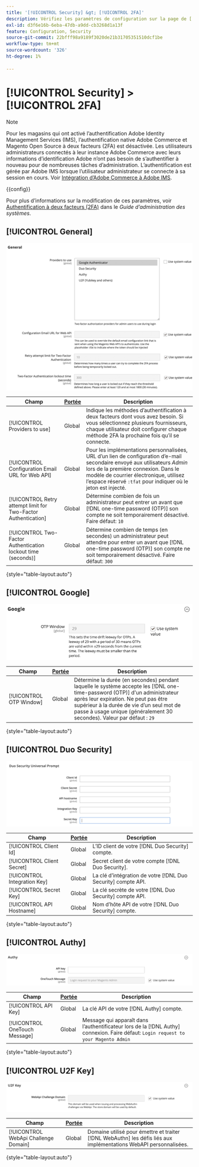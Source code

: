 ```yaml
---
title: '[!UICONTROL Security] &gt; [!UICONTROL 2FA]'
description: Vérifiez les paramètres de configuration sur la page de [!UICONTROL 2FA] d’[!UICONTROL Security] &gt; de l’administrateur Commerce.
exl-id: d3f6e16b-6eba-47db-a9dd-cb3268d1a13f
feature: Configuration, Security
source-git-commit: 22bfff98a9189f3020de21b31705351510dcf1be
workflow-type: tm+mt
source-wordcount: '326'
ht-degree: 1%

---
```


# [!UICONTROL Security] > [!UICONTROL 2FA]

>[!NOTE]
>
>Pour les magasins qui ont activé l’authentification Adobe Identity Management Services (IMS), l’authentification native Adobe Commerce et Magento Open Source à deux facteurs (2FA) est désactivée. Les utilisateurs administrateurs connectés à leur instance Adobe Commerce avec leurs informations d’identification Adobe n’ont pas besoin de s’authentifier à nouveau pour de nombreuses tâches d’administration. L’authentification est gérée par Adobe IMS lorsque l’utilisateur administrateur se connecte à sa session en cours. Voir [ Intégration d’Adobe Commerce à Adobe IMS](https://experienceleague.adobe.com/docs/commerce-admin/start/admin/ims/adobe-ims-integration-overview.html?lang=fr).

{{config}}

Pour plus d’informations sur la modification de ces paramètres, voir [Authentification à deux facteurs (2FA)](../../systems/security-two-factor-authentication.md) dans le _Guide d’administration des systèmes_.

## [!UICONTROL General]

![Général](./assets/2fa-general.png)<!-- zoom -->

| Champ | [Portée](../../getting-started/websites-stores-views.md#scope-settings) | Description |
|--- |--- |--- |
| [!UICONTROL Providers to use] | Global | Indique les méthodes d’authentification à deux facteurs dont vous avez besoin. Si vous sélectionnez plusieurs fournisseurs, chaque utilisateur doit configurer chaque méthode 2FA la prochaine fois qu’il se connecte. |
| [!UICONTROL Configuration Email URL for Web API] | Global | Pour les implémentations personnalisées, URL d’un lien de configuration d’e-mail secondaire envoyé aux utilisateurs _Admin_ lors de la première connexion. Dans le modèle de courrier électronique, utilisez l’espace réservé `:tfat` pour indiquer où le jeton est injecté. |
| [!UICONTROL Retry attempt limit for Two-Factor Authentication] | Global | Détermine combien de fois un administrateur peut entrer un avant que [!DNL one-time password (OTP)] son compte ne soit temporairement désactivé. Faire défaut: `10` |
| [!UICONTROL Two-Factor Authentication lockout time (seconds)] | Global | Détermine combien de temps (en secondes) un administrateur peut attendre pour entrer un avant que [!DNL one-time password (OTP)] son compte ne soit temporairement désactivé. Faire défaut: `300` |

{style="table-layout:auto"}

## [!UICONTROL Google]

![Google](./assets/2fa-google.png)<!-- zoom -->

| Champ | [Portée](../../getting-started/websites-stores-views.md#scope-settings) | Description |
|--- |--- |--- |
| [!UICONTROL OTP Window] | Global | Détermine la durée (en secondes) pendant laquelle le système accepte les [!DNL one-time-password (OTP)] d&#39;un administrateur après leur expiration. Ne peut pas être supérieur à la durée de vie d’un seul mot de passe à usage unique (généralement 30 secondes). Valeur par défaut : `29` |

{style="table-layout:auto"}

## [!UICONTROL Duo Security]

![Duo Security](./assets/2fa-duo-security.png)<!-- zoom -->

| Champ | [Portée](../../getting-started/websites-stores-views.md#scope-settings) | Description |
|--- |--- |--- |
| [!UICONTROL Client Id] | Global | L’ID client de votre [!DNL Duo Security] compte. |
| [!UICONTROL Client Secret] | Global | Secret client de votre compte [!DNL Duo Security]. |
| [!UICONTROL Integration Key] | Global | La clé d’intégration de votre [!DNL Duo Security] compte API. |
| [!UICONTROL Secret Key] | Global | La clé secrète de votre [!DNL Duo Security] compte API. |
| [!UICONTROL API Hostname] | Global | Nom d’hôte API de votre [!DNL Duo Security] compte. |

{style="table-layout:auto"}

## [!UICONTROL Authy]

![Authy](./assets/2fa-authy.png)<!-- zoom -->

| Champ | [Portée](../../getting-started/websites-stores-views.md#scope-settings) | Description |
|--- |--- |--- |
| [!UICONTROL API Key] | Global | La clé API de votre [!DNL Authy] compte. |
| [!UICONTROL OneTouch Message] | Global | Message qui apparaît dans l’authentificateur lors de la [!DNL Authy] connexion. Faire défaut: `Login request to your Magento Admin` |

{style="table-layout:auto"}

## [!UICONTROL U2F Key]

![Clé U2F](./assets/2fa-u2f-key.png)<!-- zoom -->

| Champ | [Portée](../../getting-started/websites-stores-views.md#scope-settings) | Description |
|--- |--- |--- |
| [!UICONTROL WebApi Challenge Domain] | Global | Domaine utilisé pour émettre et traiter [!DNL WebAuthn] les défis liés aux implémentations WebAPI personnalisées. |

{style="table-layout:auto"}
